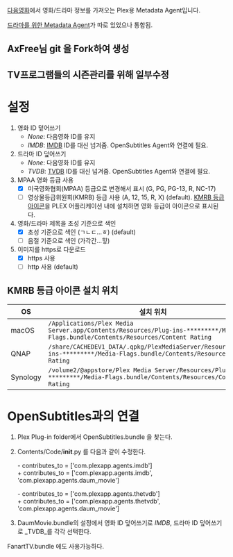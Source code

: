 [다음영화](http://movie.daum.net)에서 영화/드라마 정보를 가져오는 Plex용 Metadata Agent입니다.

[드라마를 위한 Metadata Agent](https://github.com/hojel/DaumMovieTv.bundle)가 따로 있었으나 통합됨.

## AxFree님 git 을 Fork하여 생성 
## TV프로그램들의 시즌관리를 위해 일부수정

설정
==============

1. 영화 ID 덮어쓰기
   - _None_: 다음영화 ID를 유지
   - _IMDB_: [IMDB](http://www.imdb.com) ID를 대신 넘겨줌. OpenSubtitles Agent와 연결에 필요.
2. 드라마 ID 덮어쓰기
   - _None_: 다음영화 ID를 유지
   - _TVDB_: [TVDB](http://www.thetvdb.com) ID를 대신 넘겨줌. OpenSubtitles Agent와 연결에 필요.
3. MPAA 영화 등급 사용
   - [x] 미국영화협회(MPAA) 등급으로 변경해서 표시 (G, PG, PG-13, R, NC-17)
   - [ ] 영상물등급위원회(KMRB) 등급 사용 (A, 12, 15, R, X) (default). [KMRB 등급 아이콘](https://www.dropbox.com/s/kbk4f0t7u6dpjoo/pms-content-rating-icons-kr.zip?dl=0)을 PLEX 어플리케이션 내에 설치하면 영화 등급이 아이콘으로 표시된다.
4. 영화/드라마 제목을 초성 기준으로 색인
   - [x] 초성 기준으로 색인 (ㄱㄴㄷ...ㅎ) (default)
   - [ ] 음절 기준으로 색인 (가각간...힣)
5. 이미지를 https로 다운로드
   - [x] https 사용
   - [ ] http 사용 (default)

## KMRB 등급 아이콘 설치 위치
OS | 설치 위치
---|---
macOS | `/Applications/Plex Media Server.app/Contents/Resources/Plug-ins-*********/Media-Flags.bundle/Contents/Resources/Content Rating`
QNAP | `/share/CACHEDEV1_DATA/.qpkg/PlexMediaServer/Resources/Plug-ins-*********/Media-Flags.bundle/Contents/Resources/Content Rating`
Synology | `/volume2/@appstore/Plex Media Server/Resources/Plug-ins-*********/Media-Flags.bundle/Contents/Resources/Content Rating`

OpenSubtitles과의 연결
==============

1. Plex Plug-in folder에서 OpenSubtitles.bundle 을 찾는다.
2. Contents/Code/__init__.py 를 다음과 같이 수정한다.

    \- contributes_to = ['com.plexapp.agents.imdb']  
    \+ contributes_to = ['com.plexapp.agents.imdb', 'com.plexapp.agents.daum_movie']  

    \- contributes_to = ['com.plexapp.agents.thetvdb']  
    \+ contributes_to = ['com.plexapp.agents.thetvdb', 'com.plexapp.agents.daum_movie']  

3. DaumMovie.bundle의 설정에서 영화 ID 덮어쓰기로 _IMDB_, 드라마 ID 덮어쓰기로 _TVDB_를 각각 선택한다.

FanartTV.bundle 에도 사용가능하다.

